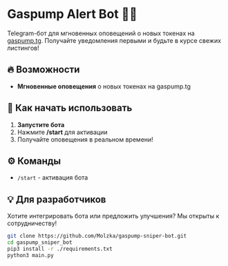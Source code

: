 # Gaspump Alert Bot 🤖🔔

Telegram-бот для мгновенных оповещений о новых токенах на [gaspump.tg](https://gaspump.tg/). Получайте уведомления первыми и будьте в курсе свежих листингов!

## 🔥 Возможности

- **Мгновенные оповещения** о новых токенах на gaspump.tg

## 🚀 Как начать использовать

1. **Запустите бота**
2. Нажмите **/start** для активации
3. Получайте оповещения в реальном времени!

## ⚙️ Команды

- `/start` - активация бота

## 💡 Для разработчиков

Хотите интегрировать бота или предложить улучшения? Мы открыты к сотрудничеству!

```bash
git clone https://github.com/Molzka/gaspump-sniper-bot.git
cd gaspump_sniper_bot
pip3 install -r ./requirements.txt
python3 main.py
```
